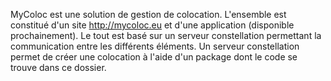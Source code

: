 MyColoc est une solution de gestion de colocation. L'ensemble est constitué d'un site http://mycoloc.eu et d'une application (disponible prochainement). Le tout est basé sur un serveur constellation permettant la communication entre les différents éléments. Un serveur constellation permet de créer une colocation à l'aide d'un package dont le code se trouve dans ce dossier.
